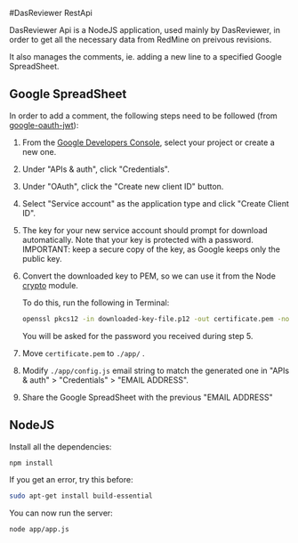 #DasReviewer RestApi

DasReviewer Api is a NodeJS application, used mainly by DasReviewer, in order to get all the necessary data from RedMine on preivous revisions.

It also manages the comments, ie. adding a new line to a specified Google SpreadSheet.

## Google SpreadSheet

In order to add a comment, the following steps need to be followed (from [google-oauth-jwt](https://github.com/extrabacon/google-oauth-jwt#creating-a-service-account-using-the-google-developers-console)):

1. From the [Google Developers Console](https://cloud.google.com/console), select your project or create a new one.

2. Under "APIs & auth", click "Credentials".

3. Under "OAuth", click the "Create new client ID" button.

4. Select "Service account" as the application type and click "Create Client ID".

5. The key for your new service account should prompt for download automatically. Note that your key is protected with a password.
   IMPORTANT: keep a secure copy of the key, as Google keeps only the public key.

6. Convert the downloaded key to PEM, so we can use it from the Node [crypto](http://nodejs.org/api/crypto.html) module.

   To do this, run the following in Terminal:
   ```bash
   openssl pkcs12 -in downloaded-key-file.p12 -out certificate.pem -nodes
   ```

   You will be asked for the password you received during step 5.

7. Move `certificate.pem` to `./app/` .

8. Modify `./app/config.js` email string to match the generated one in "APIs & auth" > "Credentials" > "EMAIL ADDRESS".

9. Share the Google SpreadSheet with the previous "EMAIL ADDRESS"

## NodeJS

Install all the dependencies:
```bash
npm install
```

If you get an error, try this before:
```bash
sudo apt-get install build-essential
```

You can now run the server:
```bash
node app/app.js
```
